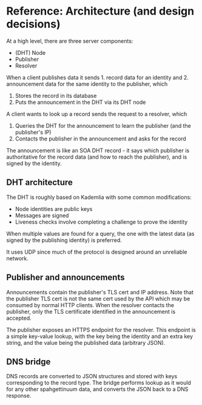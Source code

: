 # Reference: Architecture (and design decisions)

At a high level, there are three server components:

- (DHT) Node
- Publisher
- Resolver

When a client publishes data it sends 1. record data for an identity and 2. announcement data for the same identity to the publisher, which

1. Stores the record in its database
2. Puts the announcement in the DHT via its DHT node

A client wants to look up a record sends the request to a resolver, which

1. Queries the DHT for the announcement to learn the publisher (and the publisher's IP)
2. Contacts the publisher in the announcement and asks for the record

The announcement is like an SOA DHT record - it says which publisher is authoritative for the record data (and how to reach the publisher), and is signed by the identity.

## DHT architecture

The DHT is roughly based on Kademlia with some common modifications:

- Node identities are public keys
- Messages are signed
- Liveness checks involve completing a challenge to prove the identity

When multiple values are found for a query, the one with the latest data (as signed by the publishing identity) is preferred.

It uses UDP since much of the protocol is designed around an unreliable network.

## Publisher and announcements

Announcements contain the publisher's TLS cert and IP address. Note that the publisher TLS cert is not the same cert used by the API which may be consumed by normal HTTP clients. When the resolver contacts the publisher, only the TLS certificate identified in the announcement is accepted.

The publisher exposes an HTTPS endpoint for the resolver. This endpoint is a simple key-value lookup, with the key being the identity and an extra key string, and the value being the published data (arbitrary JSON).

## DNS bridge

DNS records are converted to JSON structures and stored with keys corresponding to the record type. The bridge performs lookup as it would for any other spahgettinuum data, and converts the JSON back to a DNS response.
